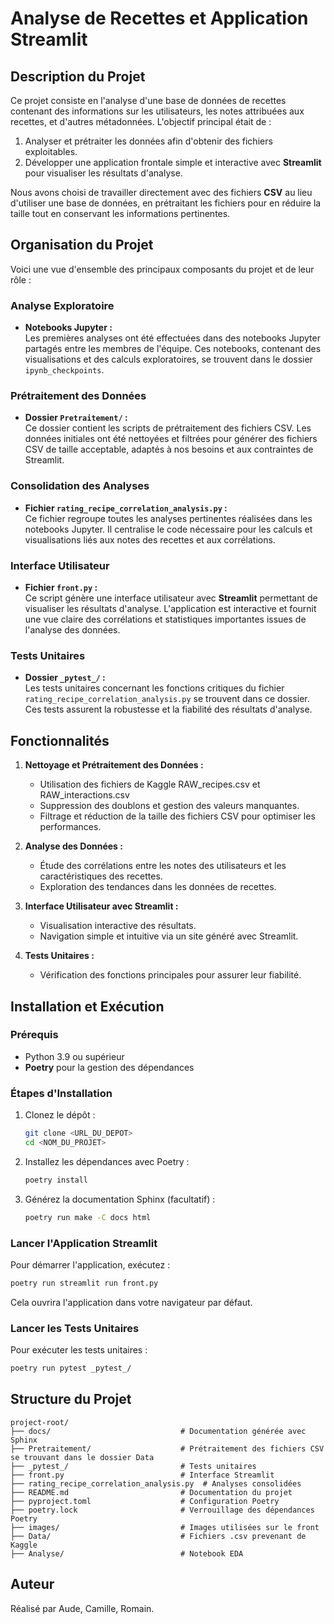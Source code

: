 # Analyse de Recettes et Application Streamlit

## Description du Projet

Ce projet consiste en l'analyse d'une base de données de recettes contenant des informations sur les utilisateurs, les notes attribuées aux recettes, et d'autres métadonnées. L'objectif principal était de :
1. Analyser et prétraiter les données afin d'obtenir des fichiers exploitables.
2. Développer une application frontale simple et interactive avec **Streamlit** pour visualiser les résultats d'analyse.

Nous avons choisi de travailler directement avec des fichiers **CSV** au lieu d'utiliser une base de données, en prétraitant les fichiers pour en réduire la taille tout en conservant les informations pertinentes.

## Organisation du Projet

Voici une vue d'ensemble des principaux composants du projet et de leur rôle :

### **Analyse Exploratoire**
- **Notebooks Jupyter :**  
  Les premières analyses ont été effectuées dans des notebooks Jupyter partagés entre les membres de l'équipe. Ces notebooks, contenant des visualisations et des calculs exploratoires, se trouvent dans le dossier `ipynb_checkpoints`.


### **Prétraitement des Données**
- **Dossier `Pretraitement/` :**  
  Ce dossier contient les scripts de prétraitement des fichiers CSV. Les données initiales ont été nettoyées et filtrées pour générer des fichiers CSV de taille acceptable, adaptés à nos besoins et aux contraintes de Streamlit.


### **Consolidation des Analyses**
- **Fichier `rating_recipe_correlation_analysis.py` :**  
  Ce fichier regroupe toutes les analyses pertinentes réalisées dans les notebooks Jupyter. Il centralise le code nécessaire pour les calculs et visualisations liés aux notes des recettes et aux corrélations.


### **Interface Utilisateur**
- **Fichier `front.py` :**  
  Ce script génère une interface utilisateur avec **Streamlit** permettant de visualiser les résultats d'analyse. L'application est interactive et fournit une vue claire des corrélations et statistiques importantes issues de l'analyse des données.


### **Tests Unitaires**
- **Dossier `_pytest_/` :**  
  Les tests unitaires concernant les fonctions critiques du fichier `rating_recipe_correlation_analysis.py` se trouvent dans ce dossier. Ces tests assurent la robustesse et la fiabilité des résultats d'analyse.


## Fonctionnalités

1. **Nettoyage et Prétraitement des Données :**
   - Utilisation des fichiers de Kaggle RAW_recipes.csv et RAW_interactions.csv
   - Suppression des doublons et gestion des valeurs manquantes.
   - Filtrage et réduction de la taille des fichiers CSV pour optimiser les performances.

3. **Analyse des Données :**
   - Étude des corrélations entre les notes des utilisateurs et les caractéristiques des recettes.
   - Exploration des tendances dans les données de recettes.

4. **Interface Utilisateur avec Streamlit :**
   - Visualisation interactive des résultats.
   - Navigation simple et intuitive via un site généré avec Streamlit.

5. **Tests Unitaires :**
   - Vérification des fonctions principales pour assurer leur fiabilité.


## Installation et Exécution

### Prérequis
- Python 3.9 ou supérieur
- **Poetry** pour la gestion des dépendances

### Étapes d'Installation

1. Clonez le dépôt :
   ```bash
   git clone <URL_DU_DEPOT>
   cd <NOM_DU_PROJET>
   ```

2. Installez les dépendances avec Poetry :
   ```bash
   poetry install
   ```

3. Générez la documentation Sphinx (facultatif) :
   ```bash
   poetry run make -C docs html
   ```


### Lancer l'Application Streamlit

Pour démarrer l'application, exécutez :
```bash
poetry run streamlit run front.py
```
Cela ouvrira l'application dans votre navigateur par défaut.


### Lancer les Tests Unitaires

Pour exécuter les tests unitaires :
```bash
poetry run pytest _pytest_/
```


## Structure du Projet

```
project-root/
├── docs/                             # Documentation générée avec Sphinx
├── Pretraitement/                    # Prétraitement des fichiers CSV se trouvant dans le dossier Data
├── _pytest_/                         # Tests unitaires
├── front.py                          # Interface Streamlit
├── rating_recipe_correlation_analysis.py  # Analyses consolidées
├── README.md                         # Documentation du projet
├── pyproject.toml                    # Configuration Poetry
├── poetry.lock                       # Verrouillage des dépendances Poetry
├── images/                           # Images utilisées sur le front
├── Data/                             # Fichiers .csv prevenant de Kaggle
├── Analyse/                          # Notebook EDA
```

## Auteur

Réalisé par Aude, Camille, Romain.








